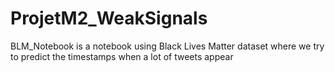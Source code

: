 # ProjetM2_WeakSignals
BLM_Notebook is a notebook using Black Lives Matter dataset where we try to predict the timestamps when a lot of tweets appear